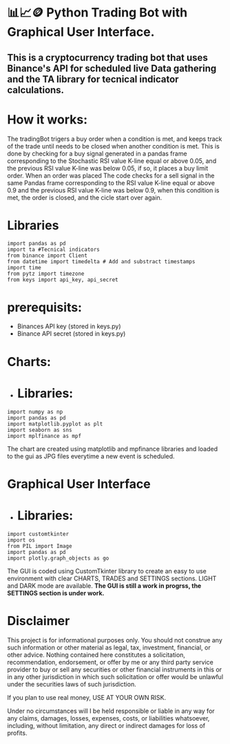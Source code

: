 # :bar_chart::chart_with_upwards_trend::coin:  Python Trading Bot with Graphical User Interface.
 

## This is a cryptocurrency trading bot that uses Binance's API for scheduled live Data gathering and the TA library for tecnical indicator calculations.
# How it works:
The tradingBot trigers a  buy order when a condition is met, and keeps track of the trade until needs to be closed when another condition is met. 
This is done by checking for a buy signal generated in a pandas frame corresponding to the Stochastic RSI value K-line equal or above 0.05, and the previous RSI value K-line was below 0.05, if so, it places a buy limit order. When an order was placed The code checks for a sell signal in the same  Pandas frame corresponding to the RSI value K-line equal or above 0.9 and the previous RSI value K-line was below 0.9, when this condition is met, the order is closed, and the cicle start over again.

# Libraries
```
import pandas as pd
import ta #Tecnical indicators
from binance import Client
from datetime import timedelta # Add and substract timestamps
import time
from pytz import timezone
from keys import api_key, api_secret
``` 

# prerequisits:
- Binances API key (stored in keys.py)
- Binance API secret (stored in keys.py)
# Charts:
- # Libraries:

```
import numpy as np
import pandas as pd
import matplotlib.pyplot as plt
import seaborn as sns
import mplfinance as mpf
```
The chart are created using matplotlib and mpfinance libraries and loaded to the gui as JPG files everytime a new event is scheduled.

# Graphical User Interface
- # Libraries:
```
import customtkinter
import os
from PIL import Image
import pandas as pd
import plotly.graph_objects as go
```

The GUI is coded using CustomTkinter library to create an easy to use environment with clear CHARTS, TRADES and SETTINGS sections. LIGHT and DARK mode are available.
**The GUI is still a work in progrss, the SETTINGS section is under work.**
# Disclaimer
This project is for informational purposes only. You should not construe any such information or other material as legal, tax, investment, financial, or other advice. Nothing contained here constitutes a solicitation, recommendation, endorsement, or offer by me or any third party service provider to buy or sell any securities or other financial instruments in this or in any other jurisdiction in which such solicitation or offer would be unlawful under the securities laws of such jurisdiction.

If you plan to use real money, USE AT YOUR OWN RISK.

Under no circumstances will I be held responsible or liable in any way for any claims, damages, losses, expenses, costs, or liabilities whatsoever, including, without limitation, any direct or indirect damages for loss of profits.
